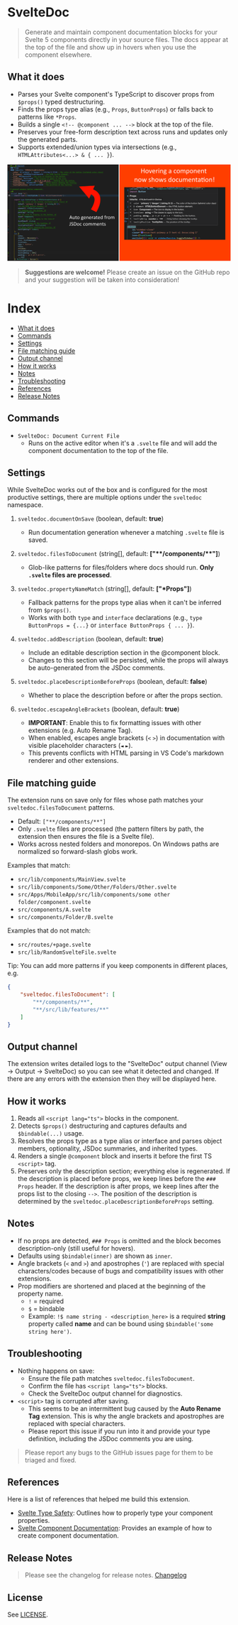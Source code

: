 # SvelteDoc


> Generate and maintain component documentation blocks for your Svelte 5 components directly in your source files. The docs appear at the top of the file and show up in hovers when you use the component elsewhere.

## What it does

- Parses your Svelte component's TypeScript to discover props from `$props()` typed destructuring.
- Finds the props type alias (e.g., `Props`, `ButtonProps`) or falls back to patterns like `*Props`.
- Builds a single `<!-- @component ... -->` block at the top of the file.
- Preserves your free-form description text across runs and updates only the generated parts.
- Supports extended/union types via intersections (e.g., `HTMLAttributes<...> & { ... }`).


![Example of documented component](images/documentation.png)

> **Suggestions are welcome!** Please create an issue on the GitHub repo and your suggestion will be taken into consideration!

# Index
* [What it does](#what-it-does)
* [Commands](#commands)
* [Settings](#settings)
* [File matching guide](#file-matching-guide)
* [Output channel](#output-channel)
* [How it works](#how-it-works)
* [Notes](#notes)
* [Troubleshooting](#troubleshooting)
* [References](#references)
* [Release Notes](#release-notes)

## Commands

- `SvelteDoc: Document Current File`
	- Runs on the active editor when it's a `.svelte` file and will add the component documentation to the top of the file.

## Settings

While SvelteDoc works out of the box and is configured for the most productive settings, there are multiple options under the `sveltedoc` namespace.

1. `sveltedoc.documentOnSave` (boolean, default: **true**)
	- Run documentation generation whenever a matching `.svelte` file is saved.

2. `sveltedoc.filesToDocument` (string[], default: **["\*\*/components/\*\*"]**)
	- Glob-like patterns for files/folders where docs should run. **Only `.svelte` files are processed**.

3. `sveltedoc.propertyNameMatch` (string[], default: **["\*Props"]**)
	- Fallback patterns for the props type alias when it can't be inferred from `$props()`.
	- Works with both `type` and `interface` declarations (e.g., `type ButtonProps = {...}` or `interface ButtonProps { ... }`).

4. `sveltedoc.addDescription` (boolean, default: **true**)
	- Include an editable description section in the @component block.
	- Changes to this section will be persisted, while the props will always be auto-generated from the JSDoc comments.

5. `sveltedoc.placeDescriptionBeforeProps` (boolean, default: **false**)
	- Whether to place the description before or after the props section.

6. `sveltedoc.escapeAngleBrackets` (boolean, default: **true**)
	- **IMPORTANT**: Enable this to fix formatting issues with other extensions (e.g. Auto Rename Tag).
	- When enabled, escapes angle brackets (`<` `>`) in documentation with visible placeholder characters (`◄` `►`).
	- This prevents conflicts with HTML parsing in VS Code's markdown renderer and other extensions.

## File matching guide

The extension runs on save only for files whose path matches your `sveltedoc.filesToDocument` patterns.

- Default: `["**/components/**"]`
- Only `.svelte` files are processed (the pattern filters by path, the extension then ensures the file is a Svelte file).
- Works across nested folders and monorepos. On Windows paths are normalized so forward-slash globs work.

Examples that match:

- `src/lib/components/MainView.svelte`
- `src/lib/components/Some/Other/Folders/Other.svelte`
- `src/Apps/MobileApp/src/lib/components/some other folder/component.svelte`
- `src/components/A.svelte`
- `src/components/Folder/B.svelte`

Examples that do not match:

- `src/routes/+page.svelte`
- `src/lib/RandomSvelteFile.svelte`

Tip: You can add more patterns if you keep components in different places, e.g.

```json
{
	"sveltedoc.filesToDocument": [
		"**/components/**",
		"**/src/lib/features/**"
	]
}
```

## Output channel

The extension writes detailed logs to the "SvelteDoc" output channel (View -> Output -> SvelteDoc) so you can see what it detected and changed. If there are any errors with the extension then they will be displayed here.

## How it works

1. Reads all `<script lang="ts">` blocks in the component.
2. Detects `$props()` destructuring and captures defaults and `$bindable(...)` usage.
3. Resolves the props type as a type alias or interface and parses object members, optionality, JSDoc summaries, and inherited types.
4. Renders a single `@component` block and inserts it before the first TS `<script>` tag.
5. Preserves only the description section; everything else is regenerated. If the description is placed before props, we keep lines before the `### Props` header. If the description is after props, we keep lines after the props list to the closing `-->`. The position of the description is determined by the `sveltedoc.placeDescriptionBeforeProps` setting.

## Notes

- If no props are detected, `### Props` is omitted and the block becomes description-only (still useful for hovers).
- Defaults using `$bindable(inner)` are shown as `inner`.
- Angle brackets (`<` and `>`) and apostrophes (`'`) are replaced with special characters/codes because of bugs and compatibility issues with other extensions.
 - Prop modifiers are shortened and placed at the beginning of the property name.
 	- `!` = required
	- `$` = bindable
	- Example: `!$ name string - <description_here>` is a required **string** property called **name** and can be bound using `$bindable('some string here')`.

## Troubleshooting

- Nothing happens on save:
	- Ensure the file path matches `sveltedoc.filesToDocument`.
	- Confirm the file has `<script lang="ts">` blocks.
	- Check the SvelteDoc output channel for diagnostics.
- `<script>` tag is corrupted after saving.
	- This seems to be an intermittent bug caused by the **Auto Rename Tag** extension. This is why the angle brackets and apostrophes are replaced with special characters.
	- Please report this issue if you run into it and provide your type definition, including the JSDoc comments you are using.

> Please report any bugs to the GitHub issues page for them to be triaged and fixed.

## References

Here is a list of references that helped me build this extension.
- [Svelte Type Safety](https://svelte.dev/docs/svelte/$props#Type-safety): Outlines how to properly type your component properties.
- [Svelte Component Documentation](https://svelte.dev/docs/svelte/faq#How-do-I-document-my-components): Provides an example of how to create component documentation.

## Release Notes

> Please see the changelog for release notes.
[Changelog](CHANGELOG.md)

## License

See [LICENSE](LICENSE).
